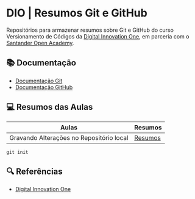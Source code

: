 
# DIO | Resumos Git e GitHub

Repositórios para armazenar resumos sobre Git e GitHub do curso Versionamento de Códigos da [Digital Innovation One](http://www.dio.me/), em parceria com o [Santander Open Academy](https://www.santanderopenacademy.com/).

## 📚 Documentação
- [Documentação Git](http://git-scm.com/doc)
- [Documentação GitHub](https://docs.github.com/)

## 💻 Resumos das Aulas
| Aulas | Resumos |
|-------|---------|
| Gravando Alterações no Repositório local |[Resumos]() |

```
git init 
```

## 🔍 Referências 
- [Digital Innovation One](http://www.dio.me/)